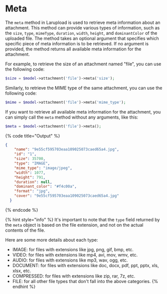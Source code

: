 # Meta

The `meta` method in Larupload is used to retrieve meta information about an attachment. This method can provide various types of information, such as the `size`, `type`, `mimeType`, `duration`, `width`, `height`, and `dominantColor` of the uploaded file. The method takes an optional argument that specifies which specific piece of meta information is to be retrieved. If no argument is provided, the method returns all available meta information for the attachment.

For example, to retrieve the size of an attachment named "file", you can use the following code:

```php
$size = $model->attachment('file')->meta('size');
```

Similarly, to retrieve the MIME type of the same attachment, you can use the following code:

```php
$mime = $model->attachment('file')->meta('mime_type');
```

If you want to retrieve all available meta information for the attachment, you can simply call the `meta` method without any arguments, like this:

```php
$meta = $model->attachment('file')->meta();
```

{% code title="Output" %}
```json
{
    "name": "9e55cf595703eaa109025073caed65a4.jpg",
    "id": "1",
    "size": 35700,
    "type": "IMAGE",
    "mime_type": "image/jpeg",
    "width": 1077,
    "height": 791,
    "duration": null,
    "dominant_color": "#f4c00a",
    "format": "jpg",
    "cover": "9e55cf595703eaa109025073caed65a4.jpg"
  }
```
{% endcode %}



{% hint style="info" %}
It's important to note that the `type` field returned by the `meta` object is based on the file extension, and not on the actual contents of the file.



Here are some more details about each type:

* IMAGE: for files with extensions like jpg, png, gif, bmp, etc.
* VIDEO: for files with extensions like mp4, avi, mov, wmv, etc.
* AUDIO: for files with extensions like mp3, wav, ogg, etc.
* DOCUMENT: for files with extensions like doc, docx, pdf, ppt, pptx, xls, xlsx, etc.
* COMPRESSED: for files with extensions like zip, rar, 7z, etc.
* FILE: for all other file types that don't fall into the above categories.
{% endhint %}



